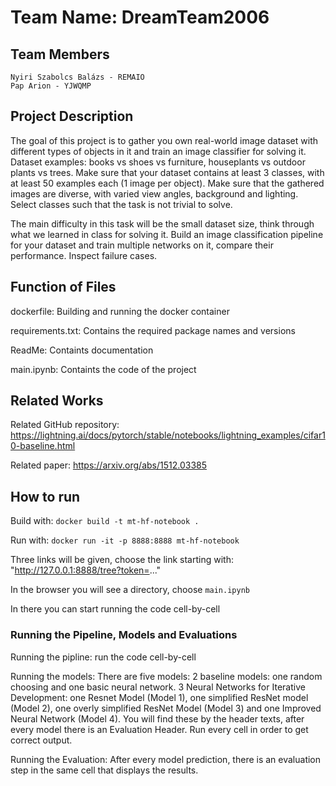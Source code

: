 # Team Name: DreamTeam2006

## Team Members

    Nyiri Szabolcs Balázs - REMAIO
    Pap Arion - YJWQMP

## Project Description

The goal of this project is to gather you own real-world image dataset with different types of objects in it and train an image classifier for solving it. Dataset examples: books vs shoes vs furniture, houseplants vs outdoor plants vs trees. Make sure that your dataset contains at least 3 classes, with at least 50 examples each (1 image per object). Make sure that the gathered images are diverse, with varied view angles, background and lighting. Select classes such that the task is not trivial to solve.

The main difficulty in this task will be the small dataset size, think through what we learned in class for solving it. Build an image classification pipeline for your dataset and train multiple networks on it, compare their performance. Inspect failure cases.

## Function of Files

dockerfile: Building and running the docker container

requirements.txt: Contains the required package names and versions

ReadMe: Containts documentation

main.ipynb: Containts the code of the project

## Related Works

Related GitHub repository: <https://lightning.ai/docs/pytorch/stable/notebooks/lightning_examples/cifar10-baseline.html>

Related paper: <https://arxiv.org/abs/1512.03385>

## How to run

Build with: `docker build -t mt-hf-notebook .`

Run with: `docker run -it -p 8888:8888 mt-hf-notebook`

Three links will be given, choose the link starting with: "<http://127.0.0.1:8888/tree?token=>..."

In the browser you will see a directory, choose `main.ipynb`

In there you can start running the code cell-by-cell

### Running the Pipeline, Models and Evaluations

Running the pipline: run the code cell-by-cell

Running the models: There are five models:
2 baseline models: one random choosing and one basic neural network.
3 Neural Networks for Iterative Development: one Resnet Model (Model 1), one simplified ResNet model (Model 2), one overly simplified ResNet Model (Model 3) and one Improved Neural Network (Model 4).
You will find these by the header texts, after every model there is an Evaluation Header. Run every cell in order to get correct output.

Running the Evaluation: After every model prediction, there is an evaluation step in the same cell that displays the results.
